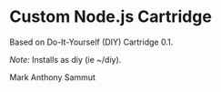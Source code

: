 # Custom Node.js Cartridge
Based on Do-It-Yourself (DIY) Cartridge 0.1.

*Note:* Installs as diy (ie ~/diy).

Mark Anthony Sammut
